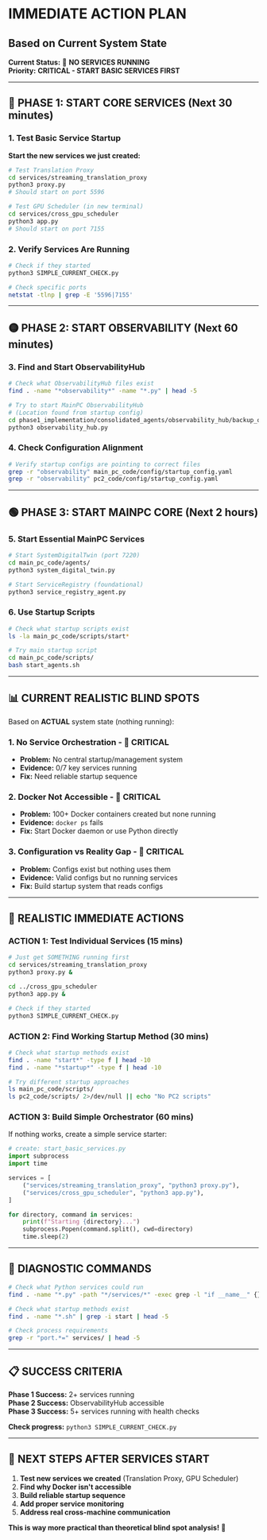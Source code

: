 # IMMEDIATE ACTION PLAN
## Based on Current System State

**Current Status:** 🚨 **NO SERVICES RUNNING**  
**Priority:** **CRITICAL - START BASIC SERVICES FIRST**

---

## 🚨 PHASE 1: START CORE SERVICES (Next 30 minutes)

### 1. Test Basic Service Startup

**Start the new services we just created:**

```bash
# Test Translation Proxy
cd services/streaming_translation_proxy
python3 proxy.py
# Should start on port 5596
```

```bash
# Test GPU Scheduler (in new terminal)
cd services/cross_gpu_scheduler  
python3 app.py
# Should start on port 7155
```

### 2. Verify Services Are Running

```bash
# Check if they started
python3 SIMPLE_CURRENT_CHECK.py

# Check specific ports
netstat -tlnp | grep -E '5596|7155'
```

---

## 🟡 PHASE 2: START OBSERVABILITY (Next 60 minutes)

### 3. Find and Start ObservabilityHub

```bash
# Check what ObservabilityHub files exist
find . -name "*observability*" -name "*.py" | head -5

# Try to start MainPC ObservabilityHub
# (Location found from startup config)
cd phase1_implementation/consolidated_agents/observability_hub/backup_observability_hub/
python3 observability_hub.py
```

### 4. Check Configuration Alignment

```bash
# Verify startup configs are pointing to correct files
grep -r "observability" main_pc_code/config/startup_config.yaml
grep -r "observability" pc2_code/config/startup_config.yaml
```

---

## 🟢 PHASE 3: START MAINPC CORE (Next 2 hours)

### 5. Start Essential MainPC Services

```bash
# Start SystemDigitalTwin (port 7220)
cd main_pc_code/agents/
python3 system_digital_twin.py

# Start ServiceRegistry (foundational)
python3 service_registry_agent.py
```

### 6. Use Startup Scripts

```bash
# Check what startup scripts exist
ls -la main_pc_code/scripts/start*

# Try main startup script
cd main_pc_code/scripts/
bash start_agents.sh
```

---

## 📊 CURRENT REALISTIC BLIND SPOTS

Based on **ACTUAL** system state (nothing running):

### 1. **No Service Orchestration** - 🚨 CRITICAL
- **Problem:** No central startup/management system
- **Evidence:** 0/7 key services running
- **Fix:** Need reliable startup sequence

### 2. **Docker Not Accessible** - 🚨 CRITICAL  
- **Problem:** 100+ Docker containers created but none running
- **Evidence:** `docker ps` fails
- **Fix:** Start Docker daemon or use Python directly

### 3. **Configuration vs Reality Gap** - 🚨 CRITICAL
- **Problem:** Configs exist but nothing uses them
- **Evidence:** Valid configs but no running services
- **Fix:** Build startup system that reads configs

---

## 🎯 REALISTIC IMMEDIATE ACTIONS

### ACTION 1: Test Individual Services (15 mins)
```bash
# Just get SOMETHING running first
cd services/streaming_translation_proxy
python3 proxy.py &

cd ../cross_gpu_scheduler  
python3 app.py &

# Check if they started
python3 SIMPLE_CURRENT_CHECK.py
```

### ACTION 2: Find Working Startup Method (30 mins)
```bash
# Check what startup methods exist
find . -name "start*" -type f | head -10
find . -name "*startup*" -type f | head -10

# Try different startup approaches
ls main_pc_code/scripts/
ls pc2_code/scripts/ 2>/dev/null || echo "No PC2 scripts"
```

### ACTION 3: Build Simple Orchestrator (60 mins)
If nothing works, create a simple service starter:

```python
# create: start_basic_services.py
import subprocess
import time

services = [
    ("services/streaming_translation_proxy", "python3 proxy.py"),
    ("services/cross_gpu_scheduler", "python3 app.py"),
]

for directory, command in services:
    print(f"Starting {directory}...")
    subprocess.Popen(command.split(), cwd=directory)
    time.sleep(2)
```

---

## 🔧 DIAGNOSTIC COMMANDS

```bash
# Check what Python services could run
find . -name "*.py" -path "*/services/*" -exec grep -l "if __name__" {} \;

# Check what startup methods exist  
find . -name "*.sh" | grep -i start | head -5

# Check process requirements
grep -r "port.*=" services/ | head -5
```

---

## 📋 SUCCESS CRITERIA

**Phase 1 Success:** 2+ services running  
**Phase 2 Success:** ObservabilityHub accessible  
**Phase 3 Success:** 5+ services running with health checks

**Check progress:** `python3 SIMPLE_CURRENT_CHECK.py`

---

## 🚀 NEXT STEPS AFTER SERVICES START

1. **Test new services we created** (Translation Proxy, GPU Scheduler)
2. **Find why Docker isn't accessible** 
3. **Build reliable startup sequence**
4. **Add proper service monitoring**
5. **Address real cross-machine communication**

**This is way more practical than theoretical blind spot analysis!** 🎯